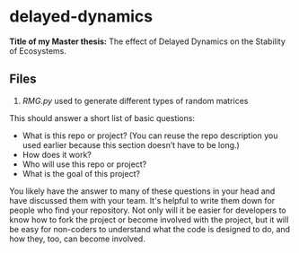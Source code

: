 # delayed-dynamics
**Title of my Master thesis:** The effect of Delayed Dynamics on the Stability of Ecosystems.


## Files
1. _RMG.py_ used to generate different types of random matrices


This should answer a short list of basic questions:
* What is this repo or project? (You can reuse the repo description you used earlier because this section doesn’t have to be long.)
* How does it work?
* Who will use this repo or project?
* What is the goal of this project?

You likely have the answer to many of these questions in your head and have discussed them with your team. It's helpful to write them down for people who find your repository. Not only will it be easier for developers to know how to fork the project or become involved with the project, but it will be easy for non-coders to understand what the code is designed to do, and how they, too, can become involved.
